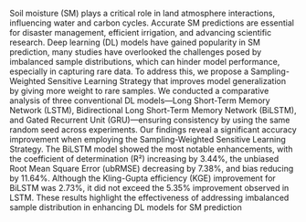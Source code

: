 Soil moisture (SM) plays a critical role in land atmosphere interactions, influencing water and carbon cycles. Accurate SM predictions are essential for disaster management, efficient irrigation, and advancing scientific research. Deep learning (DL) models have gained popularity in SM prediction, many studies have overlooked the challenges posed by imbalanced sample distributions, which can hinder model performance, especially in capturing rare data. To address this, we propose a Sampling-Weighted Sensitive Learning Strategy that improves model generalization by giving more weight to rare samples. We conducted a comparative analysis of three conventional DL models—Long Short-Term Memory Network (LSTM), Bidirectional Long Short-Term Memory Network (BiLSTM), and Gated Recurrent Unit (GRU)—ensuring consistency by using the same random seed across experiments. Our findings reveal a significant accuracy improvement when employing the Sampling-Weighted Sensitive Learning Strategy. The BiLSTM model showed the most notable enhancements, with the coefficient of determination (R²) increasing by 3.44%, the unbiased Root Mean Square Error (ubRMSE) decreasing by 7.38%, and bias reducing by 11.64%. Although the Kling-Gupta efficiency (KGE) improvement for BiLSTM was 2.73%, it did not exceed the 5.35% improvement observed in LSTM. These results highlight the effectiveness of addressing imbalanced sample distribution in enhancing DL models for SM prediction
